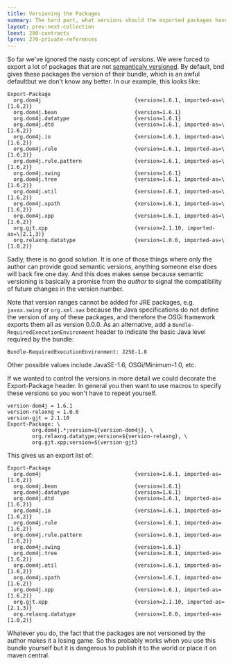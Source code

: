 ```yaml
---
title: Versioning the Packages 
summary: The hard part, what versions should the exported packages have?  
layout: prev-next-collection
lnext: 290-contracts
lprev: 270-private-references
---
```


So far we've ignored the nasty concept of _versions_. We were forced to export a lot of packages that are not [semanticaly versioned]. By default, bnd gives these packages the version of their bundle, which is an awful defaultbut we don't know any better. In our example, this looks like:

	Export-Package
	  org.dom4j                              {version=1.6.1, imported-as=\[1.6,2)}
	  org.dom4j.bean                         {version=1.6.1}
	  org.dom4j.datatype                     {version=1.6.1}
	  org.dom4j.dtd                          {version=1.6.1, imported-as=\[1.6,2)}
	  org.dom4j.io                           {version=1.6.1, imported-as=\[1.6,2)}
	  org.dom4j.rule                         {version=1.6.1, imported-as=\[1.6,2)}
	  org.dom4j.rule.pattern                 {version=1.6.1, imported-as=\[1.6,2)}
	  org.dom4j.swing                        {version=1.6.1}
	  org.dom4j.tree                         {version=1.6.1, imported-as=\[1.6,2)}
	  org.dom4j.util                         {version=1.6.1, imported-as=\[1.6,2)}
	  org.dom4j.xpath                        {version=1.6.1, imported-as=\[1.6,2)}
	  org.dom4j.xpp                          {version=1.6.1, imported-as=\[1.6,2)}
	  org.gjt.xpp                            {version=2.1.10, imported-as=\[2.1,3)}
	  org.relaxng.datatype                   {version=1.0.0, imported-as=\[1.0,2)}


Sadly, there is no good solution. It is one of those things where only the author can provide good semantic versions, anything someone else does will back fire one day. And this does makes sense because semantic versioning is basically a promise from the _author_ to signal the compatibility of future changes in the version number.
 
Note that version ranges cannot be added for JRE packages, e.g.
`javax.swing` or `org.xml.sax` because the Java specifications do not
define the version of any of these packages, and therefore the OSGi
framework exports them all as version 0.0.0. As an alternative, add a
`Bundle-RequiredExecutionEnvironment` header to indicate the basic Java
level required by the bundle:

    Bundle-RequiredExecutionEnvironment: J2SE-1.8

Other possible values include JavaSE-1.6, OSGi/Minimum-1.0, etc.

If we wanted to control the versions in more detail we could decorate the Export-Package header. In general you then want to use macros to specify these versions so you won't have to repeat yourself.

	version-dom4j = 1.6.1
	version-relaxng = 1.0.0
	version-gjt = 2.1.10
	Export-Package: \
			org.dom4j.*;version=${version-dom4j}, \
			org.relaxng.datatype;version=${version-relaxng}, \
			org.gjt.xpp;version=${version-gjt}

This gives us an export list of:

	Export-Package
	  org.dom4j                              {version=1.6.1, imported-as=[1.6,2)}
	  org.dom4j.bean                         {version=1.6.1}
	  org.dom4j.datatype                     {version=1.6.1}
	  org.dom4j.dtd                          {version=1.6.1, imported-as=[1.6,2)}
	  org.dom4j.io                           {version=1.6.1, imported-as=[1.6,2)}
	  org.dom4j.rule                         {version=1.6.1, imported-as=[1.6,2)}
	  org.dom4j.rule.pattern                 {version=1.6.1, imported-as=[1.6,2)}
	  org.dom4j.swing                        {version=1.6.1}
	  org.dom4j.tree                         {version=1.6.1, imported-as=[1.6,2)}
	  org.dom4j.util                         {version=1.6.1, imported-as=[1.6,2)}
	  org.dom4j.xpath                        {version=1.6.1, imported-as=[1.6,2)}
	  org.dom4j.xpp                          {version=1.6.1, imported-as=[1.6,2)}
	  org.gjt.xpp                            {version=2.1.10, imported-as=[2.1,3)}
	  org.relaxng.datatype                   {version=1.0.0, imported-as=[1.0,2)}

Whatever you do, the fact that the packages are not versioned by the author makes it a losing game. So this probably works when you use this bundle yourself but it is dangerous to publish it to the world or place it on maven central.


[DOM4J]: http://jpm4j.org/#!/p/org.jdom/jdom
[JPM4J]: http://jpm4j.org/
[-conditionalpackage]: http://bnd.bndtools.org/instructions/conditionalpackage.html
[blog]: http://njbartlett.name/2014/05/26/static-linking.html
[133 Service Loader Mediator Specification]: http://blog.osgi.org/2013/02/javautilserviceloader-in-osgi.html
[semanticaly versioned]: http://bnd.bndtools.org/chapters/170-versioning.html 
[135.3 osgi.contract Namespace]: http://blog.osgi.org/2013/08/osgi-contracts-wonkish.html
[BSD style license]: http://dom4j.sourceforge.net/dom4j-1.6.1/license.html
[supernodes of small worlds]: https://en.wikipedia.org/wiki/Small-world_network
[OSGiSemVer]: https://www.osgi.org/wp-content/uploads/SemanticVersioning.pdf
[osgi.enroute.examples.wrapping.dom4j.adapter]: https://github.com/osgi/osgi.enroute.examples/osgi.enroute.examples.wrapping.dom4j.adapter